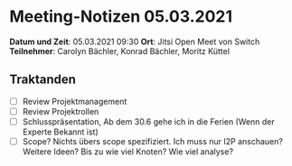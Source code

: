 # Meeting-Notizen 05.03.2021

**Datum und Zeit**: 05.03.2021 09:30 
**Ort**: Jitsi Open Meet von Switch
**Teilnehmer**: Carolyn Bächler, Konrad Bächler, Moritz Küttel

## Traktanden

- [ ] Review Projektmanagement
- [ ] Review Projektrollen
- [ ] Schlusspräsentation, Ab dem 30.6 gehe ich in die Ferien (Wenn der Experte Bekannt ist)
- [ ] Scope? Nichts übers scope spezifiziert. Ich muss nur I2P anschauen? Weitere Ideen? Bis zu wie viel Knoten? Wie viel analyse?
